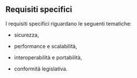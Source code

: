 ## Requisiti specifici

I requisiti specifici riguardano le seguenti tematiche:

* sicurezza,

* performance e scalabilità,

* interoperabilità e portabilità,

* conformità legislativa.

